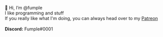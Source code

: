 👋 Hi, I’m @fumple <br/>
I like programming and stuff <br/>
If you really like what I'm doing, you can always head over to my [Patreon](https://patreon.com/fumple) <br/>
 <br/>
**Discord:** Fumple#0001
<!---
fumple/fumple is a ✨ special ✨ repository because its `README.md` (this file) appears on your GitHub profile.
You can click the Preview link to take a look at your changes.
--->
